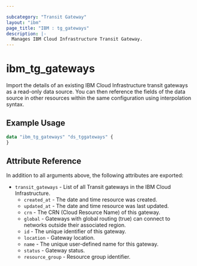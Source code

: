```yaml
---

subcategory: "Transit Gateway"
layout: "ibm"
page_title: "IBM : tg_gateways"
description: |-
  Manages IBM Cloud Infrastructure Transit Gateway.
---
```


# ibm\_tg_gateways

Import the details of an existing IBM Cloud Infrastructure transit gateways as a read-only data source. You can then reference the fields of the data source in other resources within the same configuration using interpolation syntax.


## Example Usage

```terraform
data "ibm_tg_gateways" "ds_tggateways" {
}
```

## Attribute Reference

In addition to all arguments above, the following attributes are exported:

* `transit_gateways` - List of all Transit gateways in the IBM Cloud Infrastructure.
  * `created_at` - The date and time resource was created.
  * `updated_at` - The date and time resource was last updated.
  * `crn` - The CRN (Cloud Resource Name) of this gateway.
  * `global` - Gateways with global routing (true) can connect to networks outside their associated region.
  * `id` - The unique identifier of this gateway.
  * `location` - Gateway location.
  * `name` - The unique user-defined name for this gateway.
  * `status` - Gateway status.
  * `resource_group` - Resource group identifier.